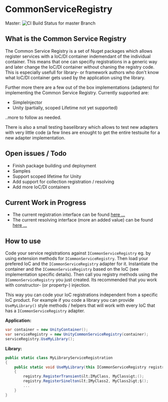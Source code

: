 # CommonServiceRegistry
Master: ![CI Build Status for master Branch](https://marcduerst.visualstudio.com/_apis/public/build/definitions/7c6411c0-584f-43dd-bb94-134baed219a2/4/badge)

## What is the Common Service Registry

The Common Service Registry is a set of Nuget packages which allows register services with a IoC/DI container indemendant of the
individual container. This means that one can specifiy registrations in a generic way and later change the IoC/DI container 
without chaning the registry code. This is especially usefull for library- or framework authors who don't know what IoC/DI
container gets used by the application using the library.

Further more there are a few out of the box implementations (adapters) for implementing the Common Service Registry.
Currently supported are:

* SimpleInjector
* Unity (partially, scoped Lifetime not yet supported)

..more to follow as needed.

There is also a small testing baselibrary which allows to test new adapters with very little code (a few lines are enought
to get the entire testsuite for a new adapter implementation.

## Open issues / Todo

- Finish package building und deployment
- Samples
- Support scoped lifetime for Unity
- Add support for collection registration / resolving
- Add more IoC/DI containers

## Current Work in Progress

* The current registration interface can be found [here ...](https://github.com/mduu/CommonServiceRegistry/blob/master/src/CommonServiceRegistry/ICommonServiceRegistry.cs)
* The current resolving interface (more an added value) can be found [here ...](https://github.com/mduu/CommonServiceRegistry/blob/master/src/CommonServiceRegistry/ICommonServiceResolver.cs)

## How to use

Code your service registrations against ``ICommonServiceRegistry`` eg. by using extension methods for 
``ICommonServiceRegistry``. Then load your prefered IoC and the ``ICommonServiceRegistry`` adapter for it.
Instantiate the container and the ``ICommonServiceRegistry`` based on the IoC (see implementation
specific details). Then call you registry methods using the ``ICommonServiceRegistry`` you just created. 
Its recommended that you work with constructor- (or property-) injection.

This way you can code your IoC registrations independent from a specific IoC product.
For example if you code a library you can provide ``UseMyLibrary()`` style methods /
helpers that will work with every IoC that has a ``ICommonServiceRegistry`` adapter.

**Application:**
```csharp
var container = new UnityContainer();
var serviceRegistry = new UnityCommonServiceRegistry(container);
serviceRegistry.UseMyLibrary();
```

**Library:**
```csharp
public static class MyLibraryServiceRegistration
{
    public static void UseMyLibrary(this ICommonServiceRegistry registry)
    {
        registry.RegisterTransient&lt;IMyClass, MyClass&gt;();
        registry.RegisterSinelton&lt;IMyClass2, MyClass2&gt;§();
        ...
    }
}
```
